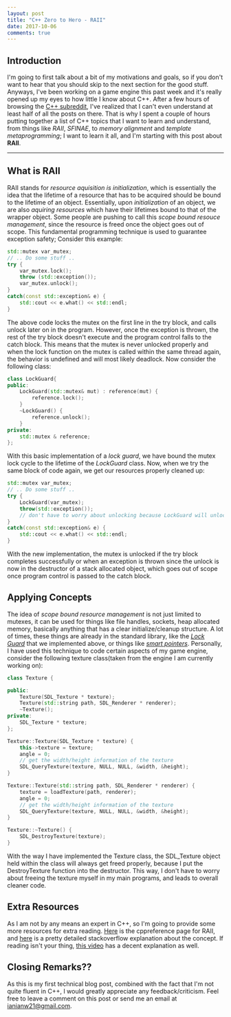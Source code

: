 ```yaml
---
layout: post
title: "C++ Zero to Hero - RAII"
date: 2017-10-06
comments: true
---
```


## Introduction

I'm going to first talk about a bit of my motivations and goals, so if you don't want to hear that you should skip to the next section for the good stuff. Anyways, I've been working on a game engine this past week and it's really opened up my eyes to how little I know about C++. After a few hours of browsing the [C++ subreddit](reddit.com/r/cpp), I've realized that I can't even understand at least half of all the posts on there. That is why I spent a couple of hours putting together a list of C++ topics that I want to learn and understand, from things like *RAII*, *SFINAE*, to *memory alignment* and *template metaprogramming*; I want to learn it all, and I'm starting with this post about **RAII**. 

***

## What is RAII

RAII stands for *resource aquisition is initialization*, which is essentially the idea that the lifetime of a resource that has to be acquired should be bound to the lifetime of an object. Essentially, upon *initialization* of an object, we are also *aquiring resources* which have their lifetimes bound to that of the wrapper object. Some people are pushing to call this *scope bound resouce management*, since the resource is freed once the object goes out of scope. This fundamental programming technique is used to guarantee exception safety; Consider this example:

~~~cpp
std::mutex var_mutex;
// .. Do some stuff ..
try {
    var_mutex.lock();
    throw (std::exception());
    var_mutex.unlock();
}
catch(const std::exception& e) {
    std::cout << e.what() << std::endl;
}
~~~

The above code locks the mutex on the first line in the try block, and calls unlock later on in the program. However, once the exception is thrown, the rest of the try block doesn't execute and the program control falls to the catch block. This means that the mutex is never unlocked properly and when the lock function on the mutex is called within the same thread again, the behavior is undefined and will most likely deadlock. Now consider the following class:

~~~cpp
class LockGuard{
public:
    LockGuard(std::mutex& mut) : reference(mut) {
        reference.lock();
    }
    ~LockGuard() {
        reference.unlock();
    }
private:
    std::mutex & reference;
};
~~~

With this basic implementation of a *lock guard*, we have bound the mutex lock cycle to the lifetime of the *LockGuard* class. Now, when we try the same block of code again, we get our resources properly cleaned up:

~~~cpp
std::mutex var_mutex;
// .. Do some stuff ..
try {
    LockGuard(var_mutex);
    throw(std::exception());
    // don't have to worry about unlocking because LockGuard will unlock mutex when it goes out of scope
}
catch(const std::exception& e) {
    std::cout << e.what() << std::endl;
}
~~~

With the new implementation, the mutex is unlocked if the try block completes successfully or when an exception is thrown since the unlock is now in the destructor of a stack allocated object, which goes out of scope once program control is passed to the catch block. 

## Applying Concepts

The idea of *scope bound resource management* is not just limited to mutexes, it can be used for things like file handles, sockets, heap allocated memory, basically anything that has a clear initialize/cleanup structure. A lot of times, these things are already in the standard library, like the [*Lock Guard*](http://en.cppreference.com/w/cpp/thread/lock_guard) that we implemented above, or things like [*smart pointers*](http://en.cppreference.com/w/cpp/memory/unique_ptr). Personally, I have used this technique to code certain aspects of my game engine, consider the following texture class(taken from the engine I am currently working on):

~~~cpp
class Texture {

public:
	Texture(SDL_Texture * texture);
	Texture(std::string path, SDL_Renderer * renderer);
	~Texture();
private:
	SDL_Texture * texture;
};

Texture::Texture(SDL_Texture * texture) {
	this->texture = texture;
	angle = 0;
	// get the width/height information of the texture
	SDL_QueryTexture(texture, NULL, NULL, &width, &height);
}

Texture::Texture(std::string path, SDL_Renderer * renderer) {
	texture = loadTexture(path, renderer);
	angle = 0;
	// get the width/height information of the texture
	SDL_QueryTexture(texture, NULL, NULL, &width, &height);
}

Texture::~Texture() {
	SDL_DestroyTexture(texture);
}
~~~

With the way I have implemented the Texture class, the SDL_Texture object held within the class will always get freed properly, because I put the DestroyTexture function into the destructor. This way, I don't have to worry about freeing the texture myself in my main programs, and leads to overall cleaner code. 

## Extra Resources

As I am not by any means an expert in C++, so I'm going to provide some more resources for extra reading. [Here](http://en.cppreference.com/w/cpp/language/raii) is the cppreference page for RAII, and [here](https://stackoverflow.com/questions/395123/raii-and-smart-pointers-in-c) is a pretty detailed stackoverflow explanation about the concept. If reading isn't your thing, [this video](https://www.youtube.com/watch?v=1ZisTEf2D7g&t=2210s) has a decent explanation as well. 

## Closing Remarks??

As this is my first technical blog post, combined with the fact that I'm not quite fluent in C++, I would greatly appreciate any feedback/criticism. Feel free to leave a comment on this post or send me an email at [ianianw21@gmail.com](mailto:ianianw21@gmail.com). 